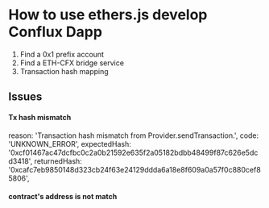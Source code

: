 

# How to use ethers.js develop Conflux Dapp
1. Find a 0x1 prefix account
2. Find a ETH-CFX bridge service
3. Transaction hash mapping


## Issues

#### Tx hash mismatch
reason: 'Transaction hash mismatch from Provider.sendTransaction.',
code: 'UNKNOWN_ERROR',
expectedHash: '0xcf01467ac47dcfbc0c2a0b21592e635f2a05182bdbb48499f87c626e5dcd3418',
returnedHash: '0xcafc7eb9850148d323cb24f63e24129ddda6a18e8f609a0a57f0c880cef85806',



#### contract's address is not match